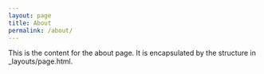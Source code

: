 ```yaml
---
layout: page
title: About
permalink: /about/
---
```


This is the content for the about page. It is encapsulated by the structure in _layouts/page.html.